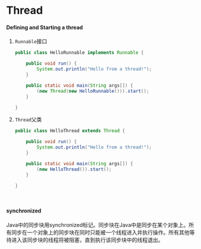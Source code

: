 # Thread

#### Defining and Starting a thread

1. `Runnable`接口

   ```java
   public class HelloRunnable implements Runnable {

       public void run() {
           System.out.println("Hello from a thread!");
       }

       public static void main(String args[]) {
           (new Thread(new HelloRunnable())).start();
       }

   }
   ```

2. `Thread`父类

   ```java
   public class HelloThread extends Thread {

       public void run() {
           System.out.println("Hello from a thread!");
       }

       public static void main(String args[]) {
           (new HelloThread()).start();
       }

   }
   ```

   ​

#### synchronized

Java中的同步块用synchronized标记。同步块在Java中是同步在某个对象上。所有同步在一个对象上的同步块在同时只能被一个线程进入并执行操作。所有其他等待进入该同步块的线程将被阻塞，直到执行该同步块中的线程退出。




